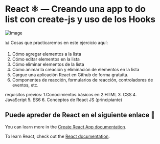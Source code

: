 # React ⚛️  — Creando una app to do list con create-js y uso de los Hooks

![image](https://user-images.githubusercontent.com/109869139/208327223-b0665aa3-f6c6-42cb-b265-2991582cc60c.png)

📊 Cosas que practicaremos en este ejercicio aquí:
1. Cómo agregar elementos a la lista
2. Cómo editar elementos en la lista
3. Cómo eliminar elementos de la lista
4. Cómo animar la creación y eliminación de elementos en la lista
5. Cargue una aplicación React en Github de forma gratuita.
6. Componentes de reacción, formularios de reacción, controladores de eventos, etc.

requisitos previos:
1.Conocimientos básicos en
2.HTML
3. CSS
4. JavaScript
5. ES6
6. Conceptos de React JS (principiante)








## Puede apreder de React en el siguiente enlace 💯

You can learn more in the [Create React App documentation](https://facebook.github.io/create-react-app/docs/getting-started).

To learn React, check out the [React documentation](https://reactjs.org/).





